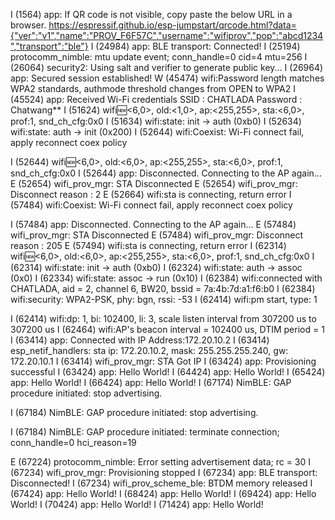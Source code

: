 I (1564) app: If QR code is not visible, copy paste the below URL in a browser.
https://espressif.github.io/esp-jumpstart/qrcode.html?data={"ver":"v1","name":"PROV_F6F57C","username":"wifiprov","pop":"abcd1234","transport":"ble"}
I (24984) app: BLE transport: Connected!
I (25194) protocomm_nimble: mtu update event; conn_handle=0 cid=4 mtu=256
I (26064) security2: Using salt and verifier to generate public key...
I (26964) app: Secured session established!
W (45474) wifi:Password length matches WPA2 standards, authmode threshold changes from OPEN to WPA2
I (45524) app: Received Wi-Fi credentials
        SSID     : CHATLADA
        Password : Chatwang**
I (51624) wifi:new:<6,0>, old:<1,0>, ap:<255,255>, sta:<6,0>, prof:1, snd_ch_cfg:0x0
I (51634) wifi:state: init -> auth (0xb0)
I (52634) wifi:state: auth -> init (0x200)
I (52644) wifi:Coexist: Wi-Fi connect fail, apply reconnect coex policy

I (52644) wifi:new:<6,0>, old:<6,0>, ap:<255,255>, sta:<6,0>, prof:1, snd_ch_cfg:0x0
I (52644) app: Disconnected. Connecting to the AP again...
E (52654) wifi_prov_mgr: STA Disconnected
E (52654) wifi_prov_mgr: Disconnect reason : 2
E (52664) wifi:sta is connecting, return error
I (57484) wifi:Coexist: Wi-Fi connect fail, apply reconnect coex policy

I (57484) app: Disconnected. Connecting to the AP again...
E (57484) wifi_prov_mgr: STA Disconnected
E (57484) wifi_prov_mgr: Disconnect reason : 205
E (57494) wifi:sta is connecting, return error
I (62314) wifi:new:<6,0>, old:<6,0>, ap:<255,255>, sta:<6,0>, prof:1, snd_ch_cfg:0x0
I (62314) wifi:state: init -> auth (0xb0)
I (62324) wifi:state: auth -> assoc (0x0)
I (62334) wifi:state: assoc -> run (0x10)
I (62384) wifi:connected with CHATLADA, aid = 2, channel 6, BW20, bssid = 7a:4b:7d:a1:f6:b0
I (62384) wifi:security: WPA2-PSK, phy: bgn, rssi: -53
I (62414) wifi:pm start, type: 1

I (62414) wifi:dp: 1, bi: 102400, li: 3, scale listen interval from 307200 us to 307200 us
I (62464) wifi:AP's beacon interval = 102400 us, DTIM period = 1
I (63414) app: Connected with IP Address:172.20.10.2
I (63414) esp_netif_handlers: sta ip: 172.20.10.2, mask: 255.255.255.240, gw: 172.20.10.1
I (63414) wifi_prov_mgr: STA Got IP
I (63424) app: Provisioning successful
I (63424) app: Hello World!
I (64424) app: Hello World!
I (65424) app: Hello World!
I (66424) app: Hello World!
I (67174) NimBLE: GAP procedure initiated: stop advertising.

I (67184) NimBLE: GAP procedure initiated: stop advertising.

I (67184) NimBLE: GAP procedure initiated: terminate connection; conn_handle=0 hci_reason=19

E (67224) protocomm_nimble: Error setting advertisement data; rc = 30
I (67234) wifi_prov_mgr: Provisioning stopped
I (67234) app: BLE transport: Disconnected!
I (67234) wifi_prov_scheme_ble: BTDM memory released
I (67424) app: Hello World!
I (68424) app: Hello World!
I (69424) app: Hello World!
I (70424) app: Hello World!
I (71424) app: Hello World!
